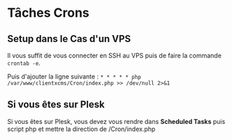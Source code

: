 # Tâches Crons

## Setup dans le Cas d'un VPS

Il vous suffit de vous connecter en SSH au VPS puis de faire la commande ```crontab -e```.

Puis d'ajouter la ligne suivante : ```* * * * * php /var/www/clientxcms/Cron/index.php >> /dev/null 2>&1```

## Si vous êtes sur Plesk 

Si vous êtes sur Plesk, vous devez vous rendre dans **Scheduled Tasks** puis script php et mettre la direction de /Cron/index.php


